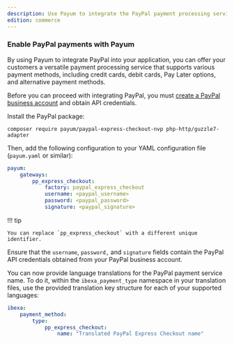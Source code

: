 ```yaml
---
description: Use Payum to integrate the PayPal payment processing service.
edition: commerce
---
```


### Enable PayPal payments with Payum

By using Payum to integrate PayPal into your application, you can offer your customers a versatile payment processing service that supports various payment methods, including credit cards, debit cards, Pay Later options, and alternative payment methods.

Before you can proceed with integrating PayPal, you must [create a PayPal business account](https://www.paypal.com/unifiedonboarding/entry) and obtain API credentials.

Install the PayPal package:

`composer require payum/paypal-express-checkout-nvp php-http/guzzle7-adapter`

Then, add the following configuration to your YAML configuration file (`payum.yaml` or similar):

```yaml
payum:
    gateways:
        pp_express_checkout:
            factory: paypal_express_checkout
            username: <paypal_username>
            password: <paypal_password>
            signature: <paypal_signature>
```

!!! tip

    You can replace `pp_express_checkout` with a different unique identifier.

Ensure that the `username`, `password,` and `signature` fields contain the PayPal API credentials obtained from your PayPal business account.

You can now provide language translations for the PayPal payment service name.
To do it, within the `ibexa_payment_type` namespace in your translation files, use the provided translation key structure for each of your supported languages:

```yaml
ibexa:
    payment_method:
        type:
            pp_express_checkout:
                name: "Translated PayPal Express Checkout name"

```
